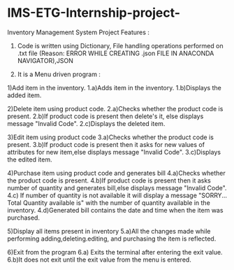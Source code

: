 # IMS-ETG-Internship-project-
Inventory Management System Project
Features :

1) Code is written using Dictionary, File handling operations performed on .txt file (Reason: ERROR WHILE CREATING .json FILE IN ANACONDA NAVIGATOR),JSON

2) It is a Menu driven program :

  1)Add item in the inventory.
    1.a)Adds item in the inventory.
    1.b)Displays the added item.
    
  2)Delete item using product code.
    2.a)Checks whether the product code is present.
    2.b)If product code is present then delete's it, else displays message "Invalid Code".
    2.c)Displays the deleted item.
    
  3)Edit item using product code
    3.a)Checks whether the product code is present.
    3.b)If product code is present then it asks for new values of attributes for new item,else displays message "Invalid Code".
    3.c)Displays the edited item.
    
  4)Purchase item using product code and generates bill
    4.a)Checks whether the product code is present.
    4.b)If product code is present then it asks number of quantity and generates bill,else displays message "Invalid Code".
    4.c) If number of quantity is not available it will display a message "SORRY... Total Quantity available is" with the number of quantity available in the inventory.
    4.d)Generated bill contains the date and time when the item was purchased.
    
  5)Display all items present in inventory
   5.a)All the changes made while performing adding,deleting.editing, and purchasing the item is reflected.
   
  6)Exit from the program
   6.a) Exits the terminal after entering the exit value.
   6.b)It does not exit until the exit value from the menu is entered.
